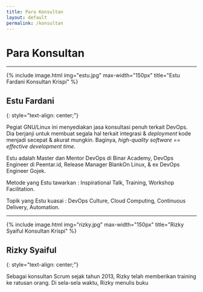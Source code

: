 ```yaml
---
title: Para Konsultan
layout: default
permalink: /konsultan
---
```


# Para Konsultan

---

{% include image.html
            img="estu.jpg"
            max-width="150px"
            title="Estu Fardani Konsultan Krispi"
            %}

## Estu Fardani
{: style="text-align: center;"}

Pegiat GNU/Linux ini menyediakan jasa konsultasi penuh terkait DevOps. Dia berjanji untuk membuat segala hal terkait integrasi & *deployment* kode menjadi secepat & akurat mungkin. Baginya, *high-quality software* == *effective development time*.

Estu adalah Master dan Mentor DevOps di Binar Academy, DevOps Engineer di Peentar.id, Release Manager BlankOn Linux, & ex DevOps Engineer Gojek.

Metode yang Estu tawarkan : Inspirational Talk, Training, Workshop Facilitation.

Topik yang Estu kuasai : DevOps Culture, Cloud Computing, Continuous Delivery, Automation.

---

{% include image.html
            img="rizky.jpg"
            max-width="150px"
            title="Rizky Syaiful Konsultan Krispi"
            %}

## Rizky Syaiful
{: style="text-align: center;"}

Sebagai konsultan Scrum sejak tahun 2013, Rizky telah memberikan training ke ratusan orang. Di sela-sela waktu, Rizky menulis buku 